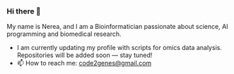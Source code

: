 ### Hi there 👋
My name is Nerea, and I am a Bioinformatician passionate about science, AI programming and biomedical research.

- I am currently updating my profile with scripts for omics data analysis. Repositories will be added soon — stay tuned!
- 📫 How to reach me: code2genes@gmail.com

<!---
code2genes/code2genes is a ✨ special ✨ repository because its `README.md` (this file) appears on your GitHub profile.
You can click the Preview link to take a look at your changes.
--->
